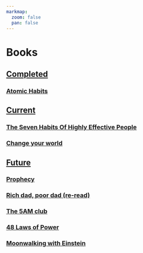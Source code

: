 ```yaml
---
markmap:
  zoom: false
  pan: false
---
```


# Books
## [Completed](/books/#completed)
### [Atomic Habits](/books/#atomic-habits)

## [Current](/books/#current)
### [The Seven Habits Of Highly Effective People](/books/#the-seven-habits-of-highly-effective-people)
### [Change your world](/books/#change-your-world)

## [Future](/books/#future)

### [Prophecy](/books/#prophecy)
### [Rich dad, poor dad (re-read)](/books/#rich-dad-poor-dad-re-read)
### [The 5AM club](/books/#the-5am-club)
### [48 Laws of Power](/books/#48-laws-of-power)
### [Moonwalking with Einstein](/books/#moonwalking-with-einstein)